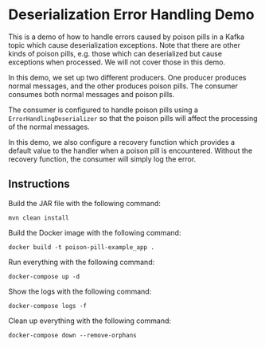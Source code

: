 # Deserialization Error Handling Demo

This is a demo of how to handle errors caused by poison pills in a Kafka topic which cause deserialization exceptions. Note that there are other kinds of poison pills, e.g. those which can deserialized but cause exceptions when processed. We will not cover those in this demo.

In this demo, we set up two different producers. One producer produces normal messages, and the other produces poison pills. The consumer consumes both normal messages and poison pills. 

The consumer is configured to handle poison pills using a `ErrorHandlingDeserializer` so that the poison pills will affect the processing of the normal messages. 

In this demo, we also configure a recovery function which provides a default value to the handler when a poison pill is encountered. Without the recovery function, the consumer will simply log the error.

## Instructions

Build the JAR file with the following command:

```shell
mvn clean install
```

Build the Docker image with the following command:

```shell
docker build -t poison-pill-example_app .
```

Run everything with the following command:

```shell
docker-compose up -d
```

Show the logs with the following command:

```shell
docker-compose logs -f
```

Clean up everything with the following command:

```shell
docker-compose down --remove-orphans
```
